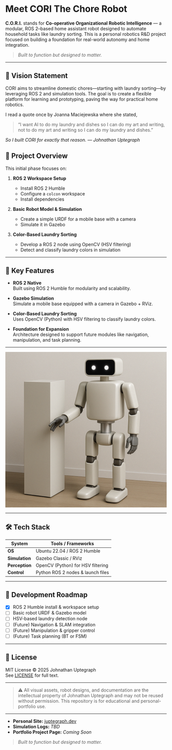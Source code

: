 # Meet CORI The Chore Robot

**C.O.R.I.** stands for **Co-operative Organizational Robotic Intelligence** — a modular, ROS 2–based home assistant robot designed to automate household tasks like laundry sorting. This is a personal robotics R&D project focused on building a foundation for real-world autonomy and home integration.

> _Built to function but designed to matter._

---

## 🤖 Vision Statement

CORI aims to streamline domestic chores—starting with laundry sorting—by leveraging ROS 2 and simulation tools. The goal is to create a flexible platform for learning and prototyping, paving the way for practical home robotics.

I read a quote once by Joanna Maciejewska where she stated,

> “I want AI to do my laundry and dishes so I can do my art and writing,  
> not to do my art and writing so I can do my laundry and dishes.”  

_So I built CORI for exactly that reason. — Johnathan Uptegraph_

## 🚀 Project Overview

This initial phase focuses on:

1. **ROS 2 Workspace Setup**  
   - Install ROS 2 Humble  
   - Configure a `colcon` workspace  
   - Install dependencies

2. **Basic Robot Model & Simulation**  
   - Create a simple URDF for a mobile base with a camera  
   - Simulate it in Gazebo

3. **Color-Based Laundry Sorting**  
   - Develop a ROS 2 node using OpenCV (HSV filtering)  
   - Detect and classify laundry colors in simulation

---

## 🧠 Key Features

- **ROS 2 Native**  
  Built using ROS 2 Humble for modularity and scalability.

- **Gazebo Simulation**  
  Simulate a mobile base equipped with a camera in Gazebo + RViz.

- **Color-Based Laundry Sorting**  
  Uses OpenCV (Python) with HSV filtering to classify laundry colors.

- **Foundation for Expansion**  
  Architecture designed to support future modules like navigation, manipulation, and task planning.

---

![CORI prototype](assets/concept-art/cori-main-concept-art.png)

---

## 🛠️ Tech Stack

| **System**   | **Tools / Frameworks**            |
| ------------ | --------------------------------- |
| **OS**       | Ubuntu 22.04 / ROS 2 Humble       |
| **Simulation** | Gazebo Classic / RViz           |
| **Perception** | OpenCV (Python) for HSV filtering |
| **Control**  | Python ROS 2 nodes & launch files |

---

## 🔄 Development Roadmap

- [x] ROS 2 Humble install & workspace setup  
- [ ] Basic robot URDF & Gazebo model  
- [ ] HSV-based laundry detection node  
- [ ] (Future) Navigation & SLAM integration  
- [ ] (Future) Manipulation & gripper control  
- [ ] (Future) Task planning (BT or FSM)

---

## 📜 License

MIT License © 2025 Johnathan Uptegraph  
See [LICENSE](LICENSE) for full text.

---

> ⚠️ All visual assets, robot designs, and documentation are the intellectual property of Johnathan Uptegraph and may not be reused without permission. This repository is for educational and personal-portfolio use.

---

- **Personal Site:** [juptegraph.dev](https://juptegraph.dev)  
- **Simulation Logs:** _TBD_  
- **Portfolio Project Page:** _Coming Soon_

> _Built to function but designed to matter._
